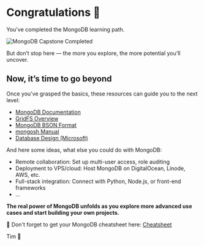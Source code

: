 # Congratulations 🎉

You've completed the MongoDB learning path.

![MongoDB Capstone Completed](https://dummyimage.com/400x60/901090/ffffff\&text="MongoDB"+Completed)

But don’t stop here — the more you explore, the more potential you’ll uncover.

## Now, it’s time to go beyond

Once you’ve grasped the basics, these resources can guide you to the next level:

* [MongoDB Documentation](https://www.mongodb.com/docs/)
* [GridFS Overview](https://www.mongodb.com/docs/manual/core/gridfs/)
* [MongoDB BSON Format](https://www.mongodb.com/docs/manual/reference/bson-types/)
* [mongosh Manual](https://www.mongodb.com/docs/mongodb-shell/)
* [Database Design (Microsoft)](https://support.microsoft.com/en-us/office/database-design-basics-eb2159cf-1e30-401a-8084-bd4f9c9ca1f5)

And here some ideas, what else you could do with MongoDB:

* Remote collaboration: Set up multi-user access, role auditing
* Deployment to VPS/cloud: Host MongoDB on DigitalOcean, Linode, AWS, etc.
* Full-stack integration: Connect with Python, Node.js, or front-end frameworks
* ...

**The real power of MongoDB unfolds as you explore more advanced use cases and start building your own projects.**

🤫 Don't forget to get your MongoDB cheatsheet here: [Cheatsheet](https://github.com/tims-computer-academy/mongodb/blob/main/cheatsheet.md)

Tim 👾
